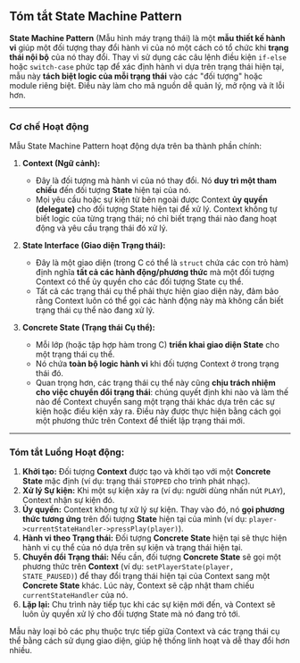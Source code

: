 ## Tóm tắt State Machine Pattern

**State Machine Pattern** (Mẫu hình máy trạng thái) là một **mẫu thiết kế hành vi** giúp một đối tượng thay đổi hành vi của nó một cách có tổ chức khi **trạng thái nội bộ** của nó thay đổi. Thay vì sử dụng các câu lệnh điều kiện `if-else` hoặc `switch-case` phức tạp để xác định hành vi dựa trên trạng thái hiện tại, mẫu này **tách biệt logic của mỗi trạng thái** vào các "đối tượng" hoặc module riêng biệt. Điều này làm cho mã nguồn dễ quản lý, mở rộng và ít lỗi hơn.

---

### Cơ chế Hoạt động

Mẫu State Machine Pattern hoạt động dựa trên ba thành phần chính:

1.  **Context (Ngữ cảnh):**
    * Đây là đối tượng mà hành vi của nó thay đổi. Nó **duy trì một tham chiếu** đến đối tượng **State** hiện tại của nó.
    * Mọi yêu cầu hoặc sự kiện từ bên ngoài được Context **ủy quyền (delegate)** cho đối tượng State hiện tại để xử lý. Context không tự biết logic của từng trạng thái; nó chỉ biết trạng thái nào đang hoạt động và yêu cầu trạng thái đó xử lý.

2.  **State Interface (Giao diện Trạng thái):**
    * Đây là một giao diện (trong C có thể là `struct` chứa các con trỏ hàm) định nghĩa **tất cả các hành động/phương thức** mà một đối tượng Context có thể ủy quyền cho các đối tượng State cụ thể.
    * Tất cả các trạng thái cụ thể phải thực hiện giao diện này, đảm bảo rằng Context luôn có thể gọi các hành động này mà không cần biết trạng thái cụ thể nào đang xử lý.

3.  **Concrete State (Trạng thái Cụ thể):**
    * Mỗi lớp (hoặc tập hợp hàm trong C) **triển khai giao diện State** cho một trạng thái cụ thể.
    * Nó chứa **toàn bộ logic hành vi** khi đối tượng Context ở trong trạng thái đó.
    * Quan trọng hơn, các trạng thái cụ thể này cũng **chịu trách nhiệm cho việc chuyển đổi trạng thái**: chúng quyết định khi nào và làm thế nào để Context chuyển sang một trạng thái khác dựa trên các sự kiện hoặc điều kiện xảy ra. Điều này được thực hiện bằng cách gọi một phương thức trên Context để thiết lập trạng thái mới.

---

### Tóm tắt Luồng Hoạt động:

1.  **Khởi tạo:** Đối tượng **Context** được tạo và khởi tạo với một **Concrete State** mặc định (ví dụ: trạng thái `STOPPED` cho trình phát nhạc).
2.  **Xử lý Sự kiện:** Khi một sự kiện xảy ra (ví dụ: người dùng nhấn nút `PLAY`), Context nhận sự kiện đó.
3.  **Ủy quyền:** Context không tự xử lý sự kiện. Thay vào đó, nó **gọi phương thức tương ứng** trên đối tượng **State** hiện tại của mình (ví dụ: `player->currentStateHandler->pressPlay(player)`).
4.  **Hành vi theo Trạng thái:** Đối tượng **Concrete State** hiện tại sẽ thực hiện hành vi cụ thể của nó dựa trên sự kiện và trạng thái hiện tại.
5.  **Chuyển đổi Trạng thái:** Nếu cần, đối tượng **Concrete State** sẽ gọi một phương thức trên **Context** (ví dụ: `setPlayerState(player, STATE_PAUSED)`) để thay đổi trạng thái hiện tại của Context sang một **Concrete State** khác. Lúc này, Context sẽ cập nhật tham chiếu `currentStateHandler` của nó.
6.  **Lặp lại:** Chu trình này tiếp tục khi các sự kiện mới đến, và Context sẽ luôn ủy quyền xử lý cho đối tượng State mà nó đang trỏ tới.

Mẫu này loại bỏ các phụ thuộc trực tiếp giữa Context và các trạng thái cụ thể bằng cách sử dụng giao diện, giúp hệ thống linh hoạt và dễ thay đổi hơn nhiều.